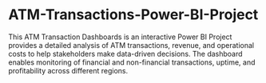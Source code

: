 # ATM-Transactions-Power-BI-Project
This ATM Transaction Dashboards  is an interactive Power BI Project provides a detailed analysis of ATM transactions, revenue, and operational costs to help stakeholders make data-driven decisions. The dashboard enables monitoring of financial and non-financial transactions, uptime, and profitability across different regions.

